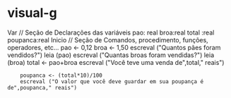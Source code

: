 # visual-g
Var
// Seção de Declarações das variáveis 
pao: real
broa:real
total :real
poupanca:real
Inicio
// Seção de Comandos, procedimento, funções, operadores, etc... 
      pao <- 0,12
      broa <- 1,50
    escreval ("Quantos pães foram vendidos?")
    leia (pao)
    escreval ("Quantas broas foram vendidas?")
    leia (broa)
       total <- pao+broa
       escreval ("Você teve uma venda de",total," reais")
       
        poupanca <- (total*10)/100
        escreval ("O valor que você deve guardar em sua poupança é de",poupanca," reais")
